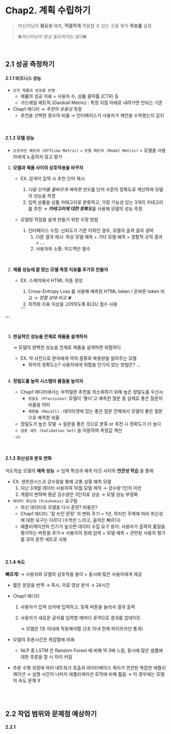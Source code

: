 # Chap2. 계획 수립하기

> 머신러닝의 **필요성** 예측, **적절하게** 적용할 수 있는 곳을 찾아 **목표를** 설정
>
> ❌*머신러닝이 항상 필요하지는 않다*❌

<br/>

## 2.1 성공 측정하기

#### 2.1.1 비즈니스 성능

- `오직 제품의 성공을 반영`
  - 제품의 성공 지표 = 사용자 수, 상품 클릭률 (CTR) 등
  - 가드레일 메트릭 (Gardrail Metric) : 특정 지점 아래로 내려가면 안되는 기준
- Chap1 에디터 → *추천의 유용성* 측정
  - 추천을 선택한 횟수의 비율 → 인터페이스가 사용자가 제안을 수락했는지 감지




<br/>

#### 2.1.2 모델 성능

- `오프라인 메트릭 (Offline Metric)` + `모델 메트릭 (Model Metric)` = 모델을 사용자에게 노출하지 않고 평가

1. **모델과 제품 사이의 상호작용을 바꾸자**

   - EX. 검색어 입력 시 추천 단어 제시
     1. *다음 단어를 올바르게 예측한 빈도*를 단어 수준의 정확도로 계산하여 모델의 성능을 측정
     2. 입력 상품을 상품 카테고리로 분류하고, 가장 가능성 있는 3개의 카테고리를 추천 → ***카테고리에 대한 정확도***를 사용해 모델의 성능 측정

   - 모델링 작업을 쉽게 만들기 위한 수정 방법
     1. 인터페이스 수정: 신뢰도가 기준 이하인 경우, 모델의 출력 결과 생략
        1. 다른 결과 제시: 최상 모델 예측 + 기타 모델 예측 + 경험적 규칙 결과 + ....
        2. 사용자와 소통: 피드백은 필수

<br/>

2. **제품 성능에 잘 맞는 모델 측정 지표를 추가로 만들자**

   - EX. 스케치에서 HTML 자동 생성

     1. Cross-Entropy Loss 를 사용해 예측된 HTML token / 온바른 token 비교 → *정렬 상태 비교 ❌*
     2.  최적화 지표 이상을 고려하도록 BLEU 점수 사용

     <img src="https://i0.wp.com/sefiks.com/wp-content/uploads/2017/12/one-hot-encoding.png?resize=1140%2C608&ssl=1" alt="cross" style="zoom:30%;" />

​							<img src="https://www.elastic.co/search-labs/_next/image?url=https%3A%2F%2Fcdn.sanity.io%2Fimages%2Fme0ej585%2Fsearch-labs-import-testing%2F1864fc29ad684a694d048b94eab850d68aeeac49-1235x473.png&w=3840&q=75" alt="bleu" style="zoom:30%;" />



<br/>

3. **현실적인 성능을 전제로 제품을 설계하자**

   → 모델의 완벽한 성능을 전제로 제품을 설계하면 위험하다

   - EX. 약 사진으로 환자에게 약의 종류와 복용량을 알려주는 모델
     - 최악의 정확도는? 사용자에게 위험을 안기지 않는 방법은? ...

   

   

   <br/>

4. **정밀도를 높여 시스템의 품질을 높이자**

   - Chap1 에디터에서는 부적절한 추천을 최소화하기 위해 높은 정밀도를 우선시
     - `정밀도 (Precision)`: 모델이 '좋다'고 예측한 질문 중 실제로 좋은 질문의 비율을 의미
     - `재현율 (Recall)` : 데이터셋에 있는 좋은 질문 전체에서 모델이 좋은 질문으로 예측한 비율
   - 정밀도가 높은 모델 → 질문을 좋은 것으로 분류 or 추천 시 정확도가 더 높다
   - `검증 세트 (Validation Set)` 을 이용하여 측정값 계산

   <img src="https://upload.wikimedia.org/wikipedia/commons/thumb/2/26/Precisionrecall.svg/1200px-Precisionrecall.svg.png" alt="t" style="zoom:20%;" />

   <img src="https://miro.medium.com/v2/resize:fit:1400/1*pOtBHai4jFd-ujaNXPilRg.png" alt="p" style="zoom:60%;" />



<br/>

#### 2.1.3 최신성과 분포 변화

지도학습 모델의 **예측 성능** → 입력 특성과 예측 타깃 사이의 **연관성 학습** 을 통해

- EX. 샌프란시스코 강수량을 통해 교통 상황 예측 모델
  1. 지난 3개월 데이터 사용하여 10월 모델 제작 → 강수량 1인치 미만
  2. 계절이 변하며 평균 강수량은 3인치로 상승  → 모델 성능 부정확
- `데이터 최신성 (Freshness)` 요구됨
  - 최신 데이터로 모델을 다시 훈련? 비용은?
  - Chap1 에디터: '잘 쓰인 문장' 의 변화 주기 = 1년, 하지만 주제에 따라 최신성에 대한 요구는 다르다 (수학은 느리고, 음악은 빠르다)
  - 애플리케이션의 인기가 높으면 데이터 수집 요구 용이: 사용자가 출력의 품질을 평가하는 버튼을 추가→  사용자의 원래 입력 + 모델 예측 + 관련된 사용자 평가를 모아 훈련 세트로 사용

<br/>

#### 2.1.4 속도

**빠르게**! → 사용자와 모델의 상호작용 용이 + 동시에 많은 사용자에게 제공

- 짧은 문장을 번역 → 즉시, 의료 영상 분석 → 24시간

- Chap1 에디터

  1.  사용자가 입력 상자에  입력하고, 등록 버튼을 눌러서 결과 출력

  2. 사용자가 새로운 글자를 입력할 때마다 *동적*으로 결과를 업데이트

     → 모델은 1초 이내에 작동해야함 (2초 이내 전체 파이프라인 통과)

- 모델의 추론시간은 복잡함에 비례

  - NLP 중 LSTM 은 Random Forest 에 비해 약 3배 느림, 동시에 많은 샘플에 대한 추론을 할 시 차이 커짐

- 추론 수행 과정에 여러 네트워크 호출과 데이터베이스 쿼리가 연관된 복잡한 애플리케이션 → 실행 시간이 나머지 애플리케이션 로직에 비해 짧음
  → 이 경우에는 모델의 속도 문제 X



<br/><br/>

## 2.2 작업 범위와 문제점 예상하기

#### 2.2.1


